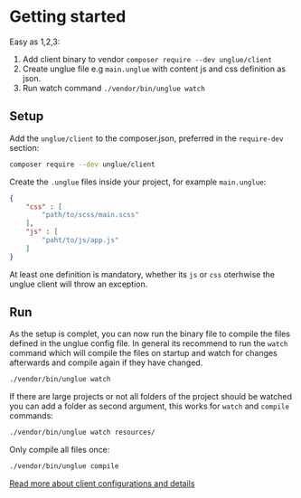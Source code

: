 # Getting started

Easy as 1,2,3:

1. Add client binary to vendor `composer require --dev unglue/client`
2. Create unglue file e.g `main.unglue` with content js and css definition as json.
3. Run watch command `./vendor/bin/unglue watch`

## Setup

Add the `unglue/client` to the composer.json, preferred in the `require-dev` section:

```sh
composer require --dev unglue/client
```

Create the `.unglue` files inside your project, for example `main.unglue`:

```json
{
    "css" : [
        "path/to/scss/main.scss"
    ],
    "js" : [
        "paht/to/js/app.js"
    ]
}
```

At least one definition is mandatory, whether its `js` or `css` oterhwise the unglue client will throw an exception.

## Run 

As the setup is complet, you can now run the binary file to compile the files defined in the unglue config file. In general its recommend to run the `watch` command which will compile the files on startup and watch for changes afterwards and compile again if they have changed.

```sh
./vendor/bin/unglue watch
```

If there are large projects or not all folders of the project should be watched you can add a folder as second argument, this works for `watch` and `compile` commands:

```sh
./vendor/bin/unglue watch resources/
```

Only compile all files once:

```sh
./vendor/bin/unglue compile
```

[Read more about client configurations and details](client.md)

